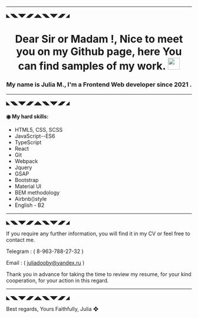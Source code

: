

---
◣◥◣◥◤◢◤◢◣◥◣◥◤◢◤◢

<h1 align="center">Dear Sir or Madam !, Nice to meet you on my Github page, 
 here You can find samples of my work.<a href="https://daniilshat.ru/" target="_blank"></a> 
<img src="https://github.com/blackcater/blackcater/raw/main/images/Hi.gif" height="32"/></h1>
<h3 align="center">My name is Julia M., I'm a Frontend Web developer since 2021 .</h3>

<!-- ### Dear Sir or Madam !,
### Nice to meet you on my Github page, here You can find samples of my work.  
### My name is Julia M., I'm a Frontend Web developer since 2021 . -->

---
◣◥◣◥◤◢◤◢◣◥◣◥◤◢◤◢

 #### ◉ My hard skills: 

* HTML5, CSS, SCSS
* JavaScript--ES6
* TypeScript
* React
* Git
* Webpack
* Jquery
* GSAP
* Bootstrap
* Material UI
* BEM methodology
* Airbnb()style
* English - B2

---
◣◥◣◥◤◢◤◢◣◥◣◥◤◢◤◢

If you require any further information, you will find it in my CV or feel free to contact me.

Telegram : ( 8-963-788-27-32 )

Email : ( juliadooby@yandex.ru )

 Thank you in advance for taking the time to review my resume, for your kind cooperation, for your action in this regard.
 
---
◣◥◣◥◤◢◤◢◣◥◣◥◤◢◤◢

 Best regards,
 Yours Faithfully,
 Julia
  ❖

